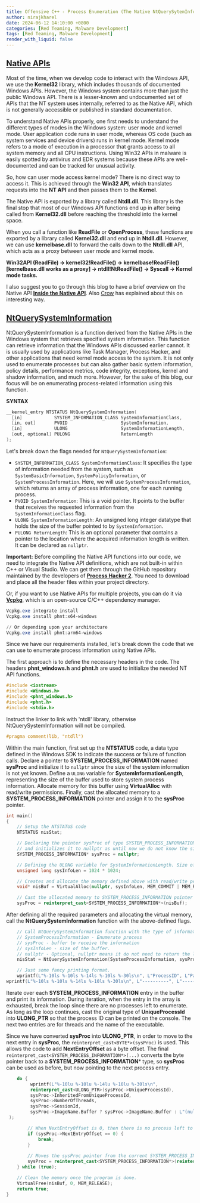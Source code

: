 ```yaml
---
title: Offensive C++ - Process Enumeration (The Native NtQuerySytemInformation)
author: nirajkharel
date: 2024-06-12 14:10:00 +0800
categories: [Red Teaming, Malware Development]
tags: [Red Teaming, Malware Development]
render_with_liquid: false
---
```



## [Native APIs](https://learn.microsoft.com/en-us/sysinternals/resources/inside-native-applications)
Most of the time, when we develop code to interact with the Windows API, we use the **Kernel32** library, which includes thousands of documented Windows APIs. However, the Windows system contains more than just the public Windows API. There is a lesser-known and undocumented set of APIs that the NT system uses internally, referred to as the Native API, which is not generally accessible or published in standard documentation.

To understand Native APIs properly, one first needs to understand the different types of modes in the Windows system: user mode and kernel mode. User application code runs in user mode, whereas OS code (such as system services and device drivers) runs in kernel mode. Kernel mode refers to a mode of execution in a processor that grants access to all system memory and all CPU instructions. Using Win32 APIs in malware is easily spotted by antivirus and EDR systems because these APIs are well-documented and can be tracked for unusual activity.

So, how can user mode access kernel mode? There is no direct way to access it. This is achieved through the **Win32 API**, which translates requests into the **NT API** and then passes them to the **Kernel**.

The Native API is exported by a library called **Ntdll.dll**. This library is the final stop that most of our Windows API functions end up in after being called from **Kernel32.dll** before reaching the threshold into the kernel space.

When you call a function like **ReadFile** or **OpenProcess**, these functions are exported by a library called **Kernel32.dll** and end up in **Ntdll.dll**. However, we can use **kernelbase.dll** to forward the calls down to the **Ntdll.dll** API, which acts as a proxy between user mode and kernel mode.

**Win32API (ReadFile) -> kernel32!ReadFile() -> kernelbase!ReadFile() [kernelbase.dll works as a proxy] -> ntdll!NtReadFile() -> Syscall -> Kernel mode tasks.**

I also suggest you to go through this blog to have a brief overview on the Native API **[Inside the Native API](http://mirrors.arcadecontrols.com/www.sysinternals.com/Information/NativeApi.html)**. Also [Crow](https://www.youtube.com/watch?v=P1PHRcmPM7c&t=2395s) has explained about this on interesting way.


## [NtQuerySystemInformation](https://learn.microsoft.com/en-us/windows/win32/api/winternl/nf-winternl-ntquerysysteminformation)
NtQuerySystemInformation is a function derived from the Native APIs in the Windows system that retrieves specified system information. This function can retrieve information that the Windows APIs discussed earlier cannot. It is usually used by applications like Task Manager, Process Hacker, and other applications that need kernel mode access to the system. It is not only used to enumerate processes but can also gather basic system information, policy details, performance metrics, code integrity, exceptions, kernel and shadow information, and much more. However, for the sake of this blog, our focus will be on enumerating process-related information using this function.

**SYNTAX**
```c++
__kernel_entry NTSTATUS NtQuerySystemInformation(
  [in]            SYSTEM_INFORMATION_CLASS SystemInformationClass,
  [in, out]       PVOID                    SystemInformation,
  [in]            ULONG                    SystemInformationLength,
  [out, optional] PULONG                   ReturnLength
);
```

Let's break down the flags needed for `NtQuerySystemInformation`:
- `SYSTEM_INFORMATION_CLASS SystemInformationClass`: It specifies the type of information needed from the system, such as `SystemBasicInformation`, `SystemPolicyInformation`, or `SystemProcessInformation`. Here, we will use `SystemProcessInformation`, which returns an array of process information, one for each running process.
- `PVOID SystemInformation`: This is a void pointer. It points to the buffer that receives the requested information from the `SystemInformationClass` flag.
- `ULONG SystemInformationLength`: An unsigned long integer datatype that holds the size of the buffer pointed to by `SystemInformation`.
- `PULONG ReturnLength`: This is an optional parameter that contains a pointer to the location where the acquired information length is written. It can be declared as `nullptr`.


**Important:** Before compiling the Native API functions into our code, we need to integrate the Native API definitions, which are not built-in within C++ or Visual Studio. We can get them through the GitHub repository maintained by the developers of **[Process Hacker 2](https://github.com/winsiderss/systeminformer)**. You need to download and place all the header files within your project directory.

Or, if you want to use Native APIs for multiple projects, you can do it via **[Vcpkg](https://github.com/microsoft/vcpkg/releases)**, which is an open-source C/C++ dependency manager.

```powershell
Vcpkg.exe integrate install
Vcpkg.exe install phnt:x64-windows 

// Or depending upon your architecture
Vcpkg.exe install phnt:arm64-windows
```

Since we have our requirements installed, let's break down the code that we can use to enumerate process information using Native APIs.

The first approach is to define the necessary headers in the code. The headers **phnt_windows.h** and **phnt.h** are used to initialize the needed NT API functions.

```c++
#include <iostream>
#include <Windows.h>
#include <phnt_windows.h>
#include <phnt.h>
#include <stdio.h>
```

Instruct the linker to link with 'ntdll' library, otherwise NtQuerySystemInformation will not be compiled.
```c++
#pragma comment(lib, "ntdll")
```

Within the main function, first set up the **NTSTATUS** code, a data type defined in the Windows SDK to indicate the success or failure of function calls. Declare a pointer to **SYSTEM_PROCESS_INFORMATION** named **sysProc** and initialize it to `nullptr` since the size of the system information is not yet known. Define a `ULONG` variable for **SystemInformationLength**, representing the size of the buffer used to store system process information. Allocate memory for this buffer using **VirtualAlloc** with read/write permissions. Finally, cast the allocated memory to a **SYSTEM_PROCESS_INFORMATION** pointer and assign it to the **sysProc** pointer.

```c++
int main()
{
    // Setup the NTSTATUS code 
    NTSTATUS nisStat;

    // Declaring the pointer sysProc of type SYSTEM_PROCESS_INFORMATION 
    // and initializes it to nullptr as until now we do not know the size of the system information.
    SYSTEM_PROCESS_INFORMATION* sysProc = nullptr;

    // Defining the ULONG variable for SystemInformationLength. Size of the buffer used to store system process information. This size is an example and can need adjustment based on the buffer size.
    unsigned long sysInfoLen = 1024 * 1024;

    // Creates and allocate the memory defined above with read/write permission.
    void* nisBuf = VirtualAlloc(nullptr, sysInfoLen, MEM_COMMIT | MEM_RESERVE, PAGE_READWRITE);

    // Cast the allocated memory to SYSTEM_PROCESS_INFORMATION pointer and assigns it to 'sysProc'
    sysProc = reinterpret_cast<SYSTEM_PROCESS_INFORMATION*>(nisBuf);
```

After defining all the required parameters and allocating the virtual memory, call the **NtQuerySystemInformation** function with the above-defined flags.

```c++
    // Call NtQuerySystemInformation function with the type of information needed
    // SystemProcessInformation - Enumerate process
    // sysProc - buffer to receive the information
    // sysInfoLen - size of the buffer.
    // nullptr - Optional, nullptr means it do not need to return the length of the data
    nisStat = NtQuerySystemInformation(SystemProcessInformation, sysProc, sysInfoLen, nullptr);

    // Just some fancy printing format.
    wprintf(L"%-10ls %-10ls %-14ls %-10ls %-30ls\n", L"ProcessID", L"ParentPID", L"Thread Count", L"Session", L"Process Name");
wprintf(L"%-10ls %-10ls %-14ls %-10ls %-30ls\n", L"----------", L"----------", L"----------", L"----------", L"------------------------------");

```

Iterate over each **SYSTEM_PROCESS_INFORMATION** entry in the buffer and print its information. During iteration, when the entry in the array is exhausted, break the loop since there are no processes left to enumerate. As long as the loop continues, cast the original type of **UniqueProcessId** into **ULONG_PTR** so that the process ID can be printed on the console. The next two entries are for threads and the name of the executable.

Since we have converted **sysProc** into **ULONG_PTR**, in order to move to the next entry in **sysProc**, the `reinterpret_cast<BYTE*>(sysProc)` is used. This allows the code to add **NextEntryOffset** as a byte offset. The final `reinterpret_cast<SYSTEM_PROCESS_INFORMATION*>(...)` converts the byte pointer back to a **SYSTEM_PROCESS_INFORMATION*** type, so **sysProc** can be used as before, but now pointing to the next process entry.

```c++
    do {
         wprintf(L"%-10lu %-10lu %-14lu %-10lu %-30ls\n",
         reinterpret_cast<ULONG_PTR>(sysProc->UniqueProcessId),
         sysProc->InheritedFromUniqueProcessId,
         sysProc->NumberOfThreads,
         sysProc->SessionId,
         sysProc->ImageName.Buffer ? sysProc->ImageName.Buffer : L"(null)"
 );

        // When NextEntryOffset is 0, then there is no process left to enumerate.
        if (sysProc->NextEntryOffset == 0) {
            break;
        }
        
        // Moves the sysProc pointer from the current SYSTEM_PROCESS_INFORMATION entry to the next one in the buffer.
        sysProc = reinterpret_cast<SYSTEM_PROCESS_INFORMATION*>(reinterpret_cast<BYTE*>(sysProc) + sysProc->NextEntryOffset);
    } while (true);

    // Clean the memory once the program is done.
    VirtualFree(nisBuf, 0, MEM_RELEASE);
    return true;
}
```

<img alt="" class="bf jp jq dj" loading="lazy" role="presentation" src="https://raw.githubusercontent.com/nirajkharel/nirajkharel.github.io/master/assets/img/images/process-enum-4.gif">